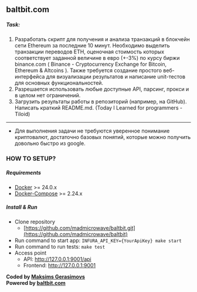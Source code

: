 baltbit.com
-

##### Task:

1) Разработать скрипт для получения и анализа транзакций в блокчейн сети Ethereum за
последние 10 минут. Необходимо выделить транзакции переводов ETH, оценочная
стоимость которых соответствует заданной величине в евро (+-3%) по курсу биржи
binance.com ( Binance - Cryptocurrency Exchange for Bitcoin, Ethereum &amp; Altcoins ). Также
требуется создание простого веб-интерфейса для визуализации результатов и написание
unit-тестов для основных функциональностей.
2) Разрешается использовать любые доступные API, парсинг, прокси и в целом нет
ограничений.
3) Загрузить результаты работы в репозиторий (например, на GitHub). Написать краткий
README.md. (Today I Learned for programmers - Tiloid)

-------------------   
* Для выполнения задачи не требуются уверенное понимание криптовалют, достаточно
  базовых понятий, которые можно получить довольно быстро из google.

### HOW TO SETUP?

##### Requirements

* [Docker](https://docs.docker.com/install/linux/docker-ce/ubuntu/) >= 24.0.x
* [Docker-Compose](https://docs.docker.com/compose/install/) >= 2.24.x

##### Install & Run

* Clone repository
    * [https://github.com/madmicrowave/baltbit.git](https://github.com/madmicrowave/baltbit)
* Run command to start app: `INFURA_API_KEY={YourApiKey} make start`
* Run command to run tests: `make test`
* Access point
  * API: http://127.0.0.1:9001/api
  * Frontend: http://127.0.0.1:9001

**Coded by [Maksims Gerasimovs](https://www.linkedin.com/in/maksimsge)**\
**Powered by [baltbit.com](https://baltbit.com/)** 
